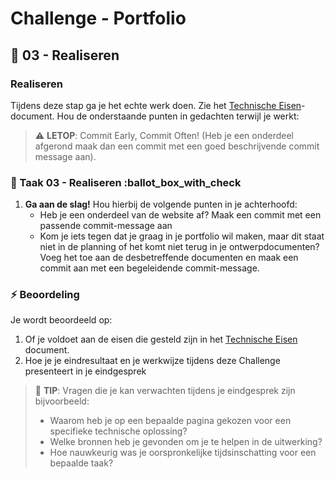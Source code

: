 # Challenge - Portfolio

## :construction: 03 - Realiseren

### Realiseren

Tijdens deze stap ga je het echte werk doen. Zie het [Technische Eisen](technische-eisen.md)-document. Hou de onderstaande punten in gedachten terwijl je werkt:

> :warning: **LETOP**: Commit Early, Commit Often! (Heb je een onderdeel afgerond maak dan een commit met een goed beschrijvende commit message aan).

### :hammer: Taak 03 - Realiseren :ballot_box_with_check

1. **Ga aan de slag!** Hou hierbij de volgende punten in je achterhoofd:
   - Heb je een onderdeel van de website af? Maak een commit met een passende commit-message aan
   - Kom je iets tegen dat je graag in je portfolio wil maken, maar dit staat niet in de planning of het komt niet terug in je ontwerpdocumenten? Voeg het toe aan de desbetreffende documenten en maak een commit aan met een begeleidende commit-message.

### :zap: Beoordeling

Je wordt beoordeeld op:  

1. Of je voldoet aan de eisen die gesteld zijn in het [Technische Eisen](technische-eisen.md) document.
2. Hoe je je eindresultaat en je werkwijze tijdens deze Challenge presenteert in je eindgesprek

> :rocket: **TIP**: Vragen die je kan verwachten tijdens je eindgesprek zijn bijvoorbeeld:
>
> - Waarom heb je op een bepaalde pagina gekozen voor een specifieke technische oplossing?
> - Welke bronnen heb je gevonden om je te helpen in de uitwerking?
> - Hoe nauwkeurig was je oorspronkelijke tijdsinschatting voor een bepaalde taak?